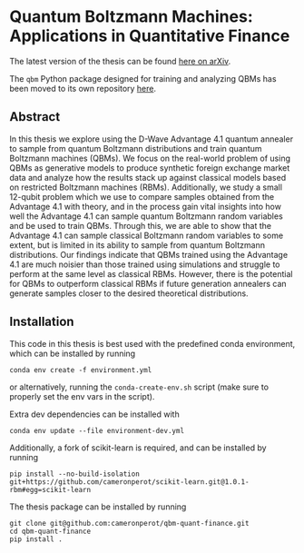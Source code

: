 # Quantum Boltzmann Machines: Applications in Quantitative Finance
The latest version of the thesis can be found [here on arXiv](https://arxiv.org/abs/2301.13295).

The `qbm` Python package designed for training and analyzing QBMs has been moved to its own repository [here](https://github.com/cameronperot/qbm).

## Abstract
In this thesis we explore using the D-Wave Advantage 4.1 quantum annealer to sample from quantum Boltzmann distributions and train quantum Boltzmann machines (QBMs).
We focus on the real-world problem of using QBMs as generative models to produce synthetic foreign exchange market data and analyze how the results stack up against classical models based on restricted Boltzmann machines (RBMs).
Additionally, we study a small 12-qubit problem which we use to compare samples obtained from the Advantage 4.1 with theory, and in the process gain vital insights into how well the Advantage 4.1 can sample quantum Boltzmann random variables and be used to train QBMs.
Through this, we are able to show that the Advantage 4.1 can sample classical Boltzmann random variables to some extent, but is limited in its ability to sample from quantum Boltzmann distributions.
Our findings indicate that QBMs trained using the Advantage 4.1 are much noisier than those trained using simulations and struggle to perform at the same level as classical RBMs.
However, there is the potential for QBMs to outperform classical RBMs if future generation annealers can generate samples closer to the desired theoretical distributions.

## Installation
This code in this thesis is best used with the predefined conda environment, which can be installed by running
```
conda env create -f environment.yml
```
or alternatively, running the `conda-create-env.sh` script (make sure to properly set the env vars in the script).

Extra dev dependencies can be installed with
```
conda env update --file environment-dev.yml
```

Additionally, a fork of scikit-learn is required, and can be installed by running
```
pip install --no-build-isolation git+https://github.com/cameronperot/scikit-learn.git@1.0.1-rbm#egg=scikit-learn
```
The thesis package can be installed by running
```
git clone git@github.com:cameronperot/qbm-quant-finance.git
cd qbm-quant-finance
pip install .
```

